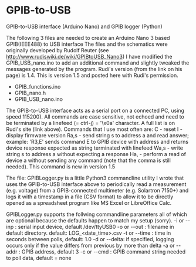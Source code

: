 # GPIB-to-USB
GPIB-to-USB interface (Arduino Nano) and GPIB logger (Python)

The following 3 files are needed to create an Arduino Nano 3 based GPIB(IEEE488) to USB interface
The files and the schematics were originally developed by Rudolf Reuter (see http://www.rudiswiki.de/wiki/GPIBtoUSB_Nano3)
I have modified the GPIB_USB_nano.ino to add an additional command and slightly tweaked the messages generated by the program. Rudi's version (from the link on his page) is 1.4. This is version 1.5 and posted here with Rudi's permission. 
  - GPIB_functions.ino
  - GPIB_nano.h
  - GPIB_USB_nano.ino
  
The GPIB-to-USB interface acts as a serial port on a connected PC, using speed 115200). All commands are case sensitive, not echoed and need to be terminated by a linefeed (= ctrl-j) = '\x0a' character. A full list is on Rudi's site (link above). Commands that I use most often are:
 C     - reset
 I     - display firmware version
 Ra,s  - send string s to address a and read answer; example: 'R3,E<linefeed>' sends command E to GPIB device with address and returns device response expected as string terminated with linefeed
 Wa,s  - write string s to address a  without expecting a response
 Ha,   - perform a read of device a without sending any command (note that the comma is still needed).  This command is new in version 1.5

The file:
  GPIBLogger.py 
is a little Python3 commandline utility I wrote that uses the GPIB-to-USB interface above to periodically read a measurement (e.g. voltage) from a GPIB-connected multimeter (e.g. Solartron 7150+) and logs it with a timestamp in a file (CSV format) to allow it to be directly opened as a spreadsheet program like MS Excel or LibreOffice Calc. 

GPIBLogger.py supports the follwing commandline parameters all of which are optional because the defaults happen to match my setup (sorry). 
-i or --inp  : serial input device, default /dev/ttyUSB0
-o or --out  : filename in default directory. default: LOG_<date_time>.csv
-t or --time : time in seconds between polls, default: 1.0
-d or --delta: if specified, logging occurs only if the value differs from previous by more than delta 
-a or --addr : GPIB address, default 3
-c or --cmd  : GPIB command string needed to poll data, default = none

